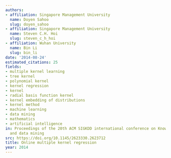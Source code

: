 ```yaml
---
authors:
- affiliation: Singapore Management University
  name: Doyen Sahoo
  slug: doyen_sahoo
- affiliation: Singapore Management University
  name: Steven C.H. Hoi
  slug: steven_c_h_hoi
- affiliation: Wuhan University
  name: Bin Li
  slug: bin_li
date: '2014-08-24'
estimated_citations: 25
fields:
- multiple kernel learning
- tree kernel
- polynomial kernel
- kernel regression
- kernel
- radial basis function kernel
- kernel embedding of distributions
- kernel method
- machine learning
- data mining
- mathematics
- artificial intelligence
in: Proceedings of the 20th ACM SIGKDD international conference on Knowledge discovery
  and data mining
src: https://doi.org/10.1145/2623330.2623712
title: Online multiple kernel regression
year: 2014
---
```

